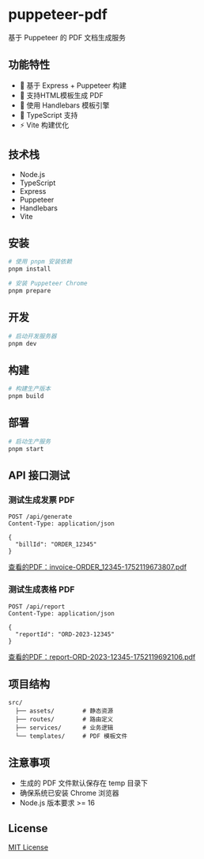 # puppeteer-pdf

基于 Puppeteer 的 PDF 文档生成服务

## 功能特性

- 🚀 基于 Express + Puppeteer 构建
- 📄 支持HTML模板生成 PDF 
- 📝 使用 Handlebars 模板引擎
- 🎯 TypeScript 支持
- ⚡ Vite 构建优化

## 技术栈

- Node.js
- TypeScript
- Express
- Puppeteer
- Handlebars
- Vite

## 安装

```bash
# 使用 pnpm 安装依赖
pnpm install

# 安装 Puppeteer Chrome
pnpm prepare
```

## 开发

```bash
# 启动开发服务器
pnpm dev
```

## 构建

```bash
# 构建生产版本
pnpm build
```

## 部署

```bash
# 启动生产服务
pnpm start
```

## API 接口测试

### 测试生成发票 PDF

```http
POST /api/generate
Content-Type: application/json

{
  "billId": "ORDER_12345"
}
```

[查看的PDF：invoice-ORDER_12345-1752119673807.pdf](./temp/invoice-ORDER_12345-1752119673807.pdf)

### 测试生成表格 PDF

```http
POST /api/report
Content-Type: application/json

{
  "reportId": "ORD-2023-12345"
}
```

[查看的PDF：report-ORD-2023-12345-1752119692106.pdf](./temp/report-ORD-2023-12345-1752119692106.pdf)


## 项目结构

```
src/
  ├── assets/        # 静态资源
  ├── routes/        # 路由定义
  ├── services/      # 业务逻辑
  └── templates/     # PDF 模板文件
```

## 注意事项

- 生成的 PDF 文件默认保存在 temp 目录下
- 确保系统已安装 Chrome 浏览器
- Node.js 版本要求 >= 16

## License

[MIT License](LICENSE)
